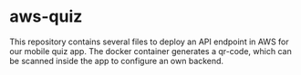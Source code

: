 # aws-quiz

This repository contains several files to deploy an API endpoint in AWS for our mobile quiz app. The docker container generates a qr-code, which can be
scanned inside the app to configure an own backend.